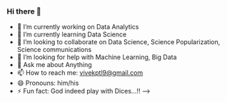 ### Hi there 👋


- 🔭 I’m currently working on Data Analytics  
- 🌱 I’m currently learning Data Science
- 👯 I’m looking to collaborate on Data Science, Science Popularization, Science communications
- 🤔 I’m looking for help with Machine Learning, Big Data
- 💬 Ask me about Anything
- 📫 How to reach me: [vivekptl9@gmail.com](vivekptl9@gmail.com)
- 😄 Pronouns: him/his
- ⚡ Fun fact: God indeed play with Dices...!!
-->
